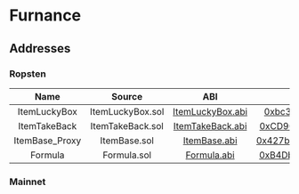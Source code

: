 # Furnance 

## Addresses

### Ropsten

| Name    |      Source      |  ABI |  Address |
|:--------:|:----------------:|:------:|:-----------:|
| ItemLuckyBox | ItemLuckyBox.sol | [ItemLuckyBox.abi](https://github.com/hujw77/furnance/tree/main/abi/ItemLuckyBox.abi) | [0xbc378EE890A675B5a26Cf0bd05f1aEDb32424c3c](https://ropsten.etherscan.io/address/0xbc378EE890A675B5a26Cf0bd05f1aEDb32424c3c) |
| ItemTakeBack | ItemTakeBack.sol |[ItemTakeBack.abi](https://github.com/hujw77/furnance/tree/main/abi/ItemTakeBack.abi) | [0xCD9068b2E617c2ccC4B9d7B22CF588380688199C](https://ropsten.etherscan.io/address/0xCD9068b2E617c2ccC4B9d7B22CF588380688199C) |
| ItemBase_Proxy | ItemBase.sol |[ItemBase.abi](https://github.com/hujw77/furnance/tree/main/abi/ItemBase.abi) | [0x427b56F96f76DD47A95b46503a7c2be9B3491A90ee](https://ropsten.etherscan.io/address/0x427b56F96f76DD47A95b46503a7c2be9B3491A90ee) |
| Formula | Formula.sol |[Formula.abi](https://github.com/hujw77/furnance/tree/main/abi/ItemTakeBack.abi) | [0xB4DbDe0e6e33D72D1576831AE34Ab621EA042B85](https://ropsten.etherscan.io/address/0xB4DbDe0e6e33D72D1576831AE34Ab621EA042B85) |

### Mainnet

